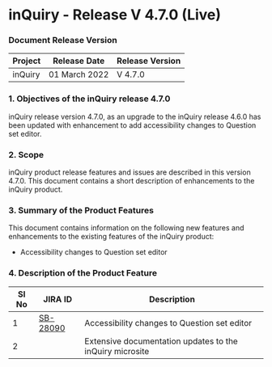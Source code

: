 # inQuiry - Release V 4.7.0 (Live)

### Document Release Version

| Project | Release Date  | Release Version |
| ------- | ------------- | --------------- |
| inQuiry | 01 March 2022 | V 4.7.0         |

### **1. Objectives of the inQuiry release 4.7.0**

inQuiry release version 4.7.0, as an upgrade to the inQuiry release 4.6.0 has been updated with enhancement to add accessibility changes to Question set editor.

### 2. Scope

inQuiry product release features and issues are described in this version 4.7.0. This document contains a short description of enhancements to the inQuiry product.

### **3. Summary of the Product Features**&#x20;

This document contains information on the following new features and enhancements to the existing features of the inQuiry product:

* Accessibility changes to Question set editor

### 4. **Description of the Product Feature**

<table><thead><tr><th data-type="number">SI No</th><th>JIRA ID</th><th>Description</th></tr></thead><tbody><tr><td>1</td><td><a href="https://project-sunbird.atlassian.net/browse/SB-28090">SB-28090</a></td><td>Accessibility changes to Question set editor</td></tr><tr><td>2</td><td></td><td>Extensive documentation updates to the inQuiry microsite</td></tr></tbody></table>
